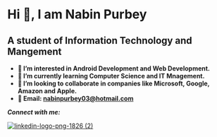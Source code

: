 #  Hi 👋, I am Nabin Purbey
## A student of Information Technology and Mangement
- **👀 I’m interested in Android Development and Web Development.**
- **🌱 I’m currently learning Computer Science and IT Mnagement.**
- **💞️ I’m looking to collaborate in companies like Microsoft, Google, Amazon and Apple.**
- **📧 Email: nabinpurbey03@hotmail.com**

***Connect with me:***

[![linkedin-logo-png-1826 (2)](https://user-images.githubusercontent.com/112373792/225286708-113a6b48-07eb-4818-b980-3641883259f2.png)](https://www.linkedin.com/in/nabin-purbey-55961a230/)



<!---
nabinpurbey03/nabinpurbey03 is a ✨ special ✨ repository because its `README.md` (this file) appears on your GitHub profile.
You can click the Preview link to take a look at your changes.
--->
